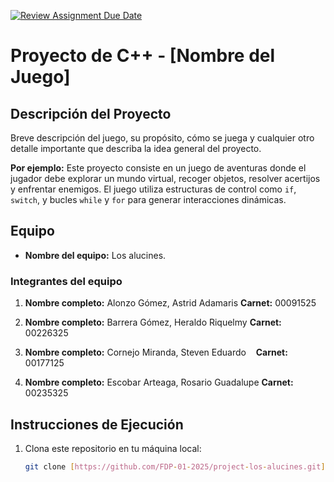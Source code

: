 [![Review Assignment Due Date](https://classroom.github.com/assets/deadline-readme-button-22041afd0340ce965d47ae6ef1cefeee28c7c493a6346c4f15d667ab976d596c.svg)](https://classroom.github.com/a/mi1WNrHU)
# Proyecto de C++ - [Nombre del Juego]

## Descripción del Proyecto

Breve descripción del juego, su propósito, cómo se juega y cualquier otro detalle importante que describa la idea general del proyecto.

**Por ejemplo:**
Este proyecto consiste en un juego de aventuras donde el jugador debe explorar un mundo virtual, recoger objetos, resolver acertijos y enfrentar enemigos. El juego utiliza estructuras de control como `if`, `switch`, y bucles `while` y `for` para generar interacciones dinámicas.

## Equipo

- **Nombre del equipo:** Los alucines.

### Integrantes del equipo

1. **Nombre completo:** Alonzo Gómez, Astrid Adamaris
   **Carnet:** 00091525

2. **Nombre completo:** Barrera Gómez, Heraldo Riquelmy 
   **Carnet:** 00226325

3. **Nombre completo:** Cornejo Miranda, Steven Eduardo   
   **Carnet:** 00177125

4. **Nombre completo:** Escobar Arteaga, Rosario Guadalupe 
   **Carnet:** 00235325 

## Instrucciones de Ejecución

1. Clona este repositorio en tu máquina local:
   ```bash
   git clone [https://github.com/FDP-01-2025/project-los-alucines.git]
